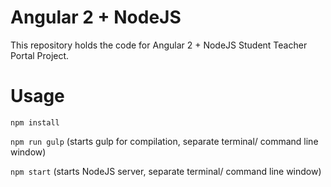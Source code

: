 # Angular 2 + NodeJS
This repository holds the code for Angular 2 + NodeJS Student Teacher Portal Project.

# Usage

`npm install`

`npm run gulp` (starts gulp for compilation, separate terminal/ command line window)

`npm start` (starts NodeJS server, separate terminal/ command line window)
